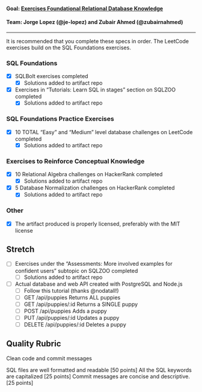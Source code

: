 #### Goal: [Exercises Foundational Relational Database Knowledge](http://jsdev.learnersguild.org/goals/96-Foundational_Relational_Database_Exercises.html)
#### Team: Jorge Lopez (@je-lopez) and Zubair Ahmed (@zubairnahmed)
---


It is recommended that you complete these specs in order. The LeetCode exercises build on the SQL Foundations exercises.

### SQL Foundations

 - [x] SQLBolt exercises completed
 	- [x] Solutions added to artifact repo
 - [x] Exercises in “Tutorials: Learn SQL in stages” section on SQLZOO completed
 	- [x] Solutions added to artifact repo
 
### SQL Foundations Practice Exercises

 - [x] 10 TOTAL “Easy” and “Medium” level database challenges on LeetCode completed
 	- [x] Solutions added to artifact repo

### Exercises to Reinforce Conceptual Knowledge

 - [x] 10 Relational Algebra challenges on HackerRank completed
 	- [x] Solutions added to artifact repo
 - [x] 5 Database Normalization challenges on HackerRank completed
 	- [x] Solutions added to artifact repo

### Other

 - [x] The artifact produced is properly licensed, preferably with the MIT license

## Stretch

 - [ ] Exercises under the “Assessments: More involved examples for confident users” subtopic on SQLZOO completed
 	- [ ] Solutions added to artifact repo
 - [ ] Actual database and web API created with PostgreSQL and Node.js
	 - [ ] Follow this tutorial (thanks @nodatall!)
 	- [ ] GET /api/puppies Returns ALL puppies
 	- [ ] GET /api/puppies/:id Returns a SINGLE puppy
 	- [ ] POST /api/puppies Adds a puppy
 	- [ ] PUT /api/puppies/:id Updates a puppy
 	- [ ] DELETE /api/puppies/:id Deletes a puppy

## Quality Rubric

Clean code and commit messages

SQL files are well formatted and readable [50 points]
All the SQL keywords are capitalized [25 points]
Commit messages are concise and descriptive. [25 points]